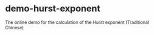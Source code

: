 # demo-hurst-exponent
The online demo for the calculation of the Hurst exponent (Traditional Chinese)
